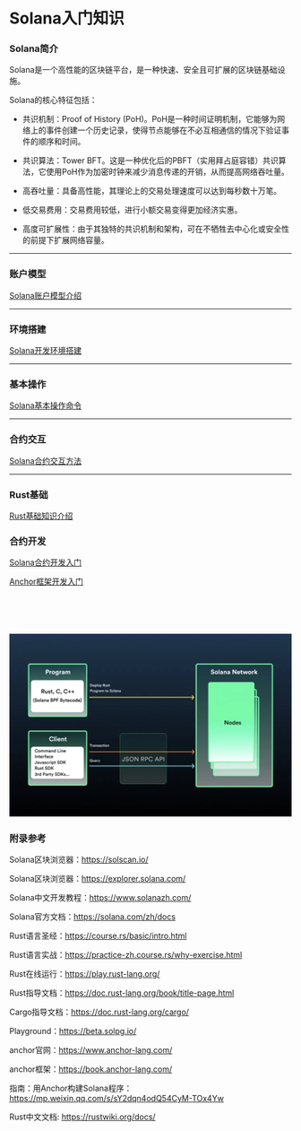 # Solana入门知识

### Solana简介

Solana是一个高性能的区块链平台，是一种快速、安全且可扩展的区块链基础设施。

Solana的核心特征包括：

- 共识机制：Proof of History (PoH)。PoH是一种时间证明机制，它能够为网络上的事件创建一个历史记录，使得节点能够在不必互相通信的情况下验证事件的顺序和时间。

- 共识算法：Tower BFT。这是一种优化后的PBFT（实用拜占庭容错）共识算法，它使用PoH作为加密时钟来减少消息传递的开销，从而提高网络吞吐量。

- 高吞吐量：具备高性能，其理论上的交易处理速度可以达到每秒数十万笔。

- 低交易费用：交易费用较低，进行小额交易变得更加经济实惠。

- 高度可扩展性：由于其独特的共识机制和架构，可在不牺牲去中心化或安全性的前提下扩展网络容量。
  
---
### 账户模型

[Solana账户模型介绍](./docs/Solana账户模型介绍.md)

---
### 环境搭建

[Solana开发环境搭建](./docs/Solana开发环境搭建.md)

---
### 基本操作

[Solana基本操作命令](./docs/Solana基本操作命令.md)

---
### 合约交互

[Solana合约交互方法](./docs/Solana合约交互方法.md)

---
### Rust基础

[Rust基础知识介绍](./docs/Rust基础知识介绍.md)

### 合约开发

[Solana合约开发入门](./docs/Solana合约开发入门.md)

[Anchor框架开发入门](./docs/Anchor框架开发入门.md)

``````
``````
``````
``````
``````
``````
``````
``````
``````
``````



![image](./docs/image/链上程序开发工作流.png)

### 附录参考

Solana区块浏览器：https://solscan.io/

Solana区块浏览器：https://explorer.solana.com/

Solana中文开发教程：https://www.solanazh.com/

Solana官方文档：https://solana.com/zh/docs

Rust语言圣经：https://course.rs/basic/intro.html

Rust语言实战：https://practice-zh.course.rs/why-exercise.html

Rust在线运行：https://play.rust-lang.org/

Rust指导文档：https://doc.rust-lang.org/book/title-page.html

Cargo指导文档：https://doc.rust-lang.org/cargo/

Playground：https://beta.solpg.io/

anchor官网：https://www.anchor-lang.com/

anchor框架：https://book.anchor-lang.com/

指南：用Anchor构建Solana程序：https://mp.weixin.qq.com/s/sY2dqn4odQ54CyM-TOx4Yw

Rust中文文档: https://rustwiki.org/docs/